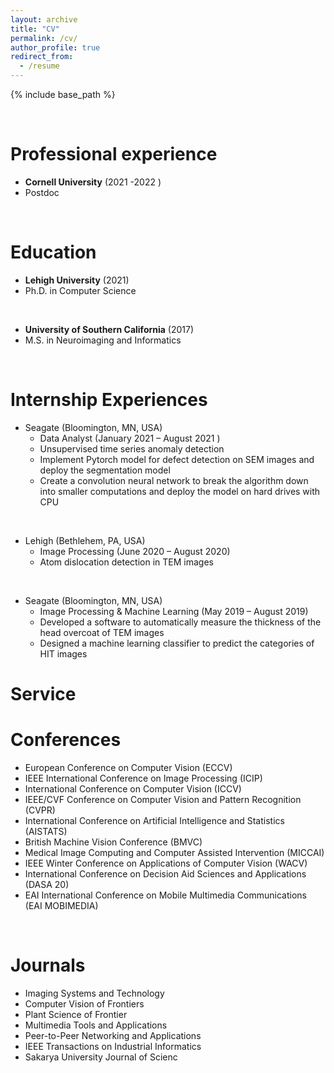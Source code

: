 ```yaml
---
layout: archive
title: "CV"
permalink: /cv/
author_profile: true
redirect_from:
  - /resume
---
```


{% include base_path %}

<p>&ensp;</p>

Professional experience
======
* <b> Cornell University</b> (2021 -2022 )
* Postdoc 

<p>&ensp;</p>


Education
======
* <b>Lehigh University</b> (2021)
* Ph.D. in Computer Science


<p>&ensp;</p>

* <b>University of Southern California</b> (2017)
* M.S.  in Neuroimaging and Informatics

<p>&ensp;</p>


Internship Experiences
======

* Seagate (Bloomington, MN, USA)
  * Data Analyst (January 2021 – August 2021 )
  * Unsupervised time series anomaly detection
  * Implement Pytorch model for defect detection on SEM images and deploy the segmentation model
  * Create a convolution neural network to break the algorithm down into smaller computations and deploy the model on hard drives with CPU​



<p>&ensp;</p>

* Lehigh (Bethlehem, PA, USA)
  * Image Processing  (June 2020 – August 2020)
  * Atom dislocation detection in TEM images

<p>&ensp;</p>

* Seagate (Bloomington, MN, USA)
  * Image Processing & Machine Learning  (May 2019 – August 2019)
  * Developed a software to automatically measure the thickness of the head overcoat of TEM images
  * Designed a machine learning classifier to predict the categories of HIT images
  
  
Service
======
# Conferences
* European Conference on Computer Vision (ECCV)
* IEEE International Conference on Image Processing (ICIP)
* International Conference on Computer Vision (ICCV)
* IEEE/CVF Conference on Computer Vision and Pattern Recognition (CVPR)
* International Conference on Artificial Intelligence and Statistics (AISTATS)
* British Machine Vision Conference (BMVC)
* Medical Image Computing and Computer Assisted Intervention (MICCAI)
* IEEE Winter Conference on Applications of Computer Vision (WACV)
* International Conference on Decision Aid Sciences and Applications (DASA 20) 
* EAI International Conference on Mobile Multimedia Communications (EAI MOBIMEDIA)

<p>&ensp;</p>

# Journals
* Imaging Systems and Technology
* Computer Vision of Frontiers
* Plant Science of Frontier 
* Multimedia Tools and Applications 
* Peer-to-Peer Networking and Applications  
* IEEE Transactions on Industrial Informatics 
* Sakarya University Journal of Scienc
